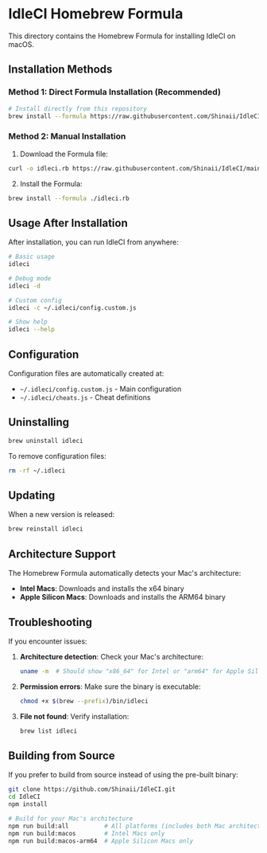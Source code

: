 # IdleCI Homebrew Formula

This directory contains the Homebrew Formula for installing IdleCI on macOS.

## Installation Methods

### Method 1: Direct Formula Installation (Recommended)

```bash
# Install directly from this repository
brew install --formula https://raw.githubusercontent.com/Shinaii/IdleCI/main/Formula/idleci.rb
```

### Method 2: Manual Installation

1. Download the Formula file:
```bash
curl -o idleci.rb https://raw.githubusercontent.com/Shinaii/IdleCI/main/Formula/idleci.rb
```

2. Install the Formula:
```bash
brew install --formula ./idleci.rb
```

## Usage After Installation

After installation, you can run IdleCI from anywhere:

```bash
# Basic usage
idleci

# Debug mode
idleci -d

# Custom config
idleci -c ~/.idleci/config.custom.js

# Show help
idleci --help
```

## Configuration

Configuration files are automatically created at:
- `~/.idleci/config.custom.js` - Main configuration
- `~/.idleci/cheats.js` - Cheat definitions

## Uninstalling

```bash
brew uninstall idleci
```

To remove configuration files:
```bash
rm -rf ~/.idleci
```

## Updating

When a new version is released:
```bash
brew reinstall idleci
```

## Architecture Support

The Homebrew Formula automatically detects your Mac's architecture:
- **Intel Macs**: Downloads and installs the x64 binary
- **Apple Silicon Macs**: Downloads and installs the ARM64 binary

## Troubleshooting

If you encounter issues:

1. **Architecture detection**: Check your Mac's architecture:
   ```bash
   uname -m  # Should show "x86_64" for Intel or "arm64" for Apple Silicon
   ```

2. **Permission errors**: Make sure the binary is executable:
   ```bash
   chmod +x $(brew --prefix)/bin/idleci
   ```

3. **File not found**: Verify installation:
   ```bash
   brew list idleci
   ```

## Building from Source

If you prefer to build from source instead of using the pre-built binary:

```bash
git clone https://github.com/Shinaii/IdleCI.git
cd IdleCI
npm install

# Build for your Mac's architecture
npm run build:all          # All platforms (includes both Mac architectures)
npm run build:macos        # Intel Macs only
npm run build:macos-arm64  # Apple Silicon Macs only
```